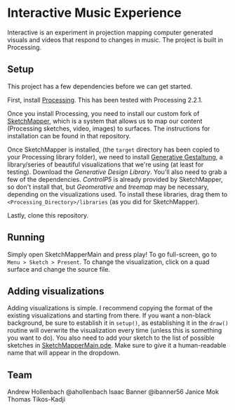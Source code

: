 # Interactive Music Experience
Interactive is an experiment in projection mapping computer generated visuals and videos that respond to changes in music. The project is built in Processing.


## Setup
This project has a few dependencies before we can get started.

First, install [Processing](https://processing.org/download/?processing). This has been tested with Processing 2.2.1. 

Once you install Processing, you need to install our custom fork of [SketchMapper](https://github.com/ahollenbach/sketch-mapper), which is a system that allows us to map our content (Processing sketches, video, images) to surfaces. The instructions for installation can be found in that repository.

Once SketchMapper is installed, (the ```target``` directory has been copied to your Processing library folder), we need to install [Generative Gestaltung](http://www.generative-gestaltung.de/code#library), a library/series of beautiful visualizations that we're using (at least for testing). Download the _Generative Design Library_. You'll also need to grab a few of the dependencies. _ControlP5_ is already provided by SketchMapper, so don't install that, but _Geomerative_ and _treemap_ may be necessary, depending on the visualizations used. To install these libraries, drag them to ```<Processing_Directory>/libraries``` (as you did for SketchMapper).

Lastly, clone this repository.

## Running
Simply open SketchMapperMain and press play! To go full-screen, go to ```Menu > Sketch > Present```. To change the visualization, click on a quad surface and change the source file.

## Adding visualizations
Adding visualizations is simple. I recommend copying the format of the existing visualizations and starting from there. If you want a non-black background, be sure to establish it in ```setup()```, as establishing it in the ```draw()``` routine will overwrite the visualization every time (unless this is something you want to do). You also need to add your sketch to the list of possible sketches in [SketchMapperMain.pde](SketchMapperMain/SketchMapperMain.pde). Make sure to give it a human-readable name that will appear in the dropdown.


## Team
Andrew Hollenbach @ahollenbach
Isaac Banner @ibanner56
Janice Mok
Thomas Tikos-Kadji
